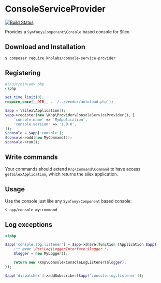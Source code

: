 # ConsoleServiceProvider
[![Build Status](https://travis-ci.org/KEIII/ConsoleServiceProvider.svg?branch=master)](https://travis-ci.org/KEIII/ConsoleServiceProvider)

Provides a `Symfony\Component\Console` based console for Silex.

## Download and Installation
```
$ composer require knplabs/console-service-provider
```

## Registering
```php
#!/usr/bin/env php
<?php

set_time_limit(0);
require_once(__DIR__ . '/../vendor/autoload.php');

$app = \Silex\Application();
$app->register(new \Knp\Provider\ConsoleServiceProvider(), [
    'console.name' => 'MyApplication',
    'console.version' => '1.0.0',
]);
$console = $app['console'];
$console->add(new MyCommand());
$console->run();
```

## Write commands
Your commands should extend `Knp\Command\Command` to have access `getSilexApplication`, which returns the silex application.

## Usage
Use the console just like any `Symfony\Component` based console:
```
$ app/console my:command
```

## Log exceptions
```php
<?php

$app['console.log.listener'] = $app->share(function (Application $app) {
    /** @var \Psr\Log\LoggerInterface $logger */
    $logger = new MyLogger();

    return new \Knp\Console\ConsoleLogListener($logger);
});

$app['dispatcher']->addSubscriber($app['console.log.listener']);
```
